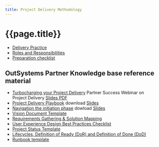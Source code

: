 ```yaml
---
title: Project Delivery Methodology
---
```

# {{page.title}}

* [Delivery Practice]
* [Roles and Responsibilities]
* [Preparation checklist](/delivery-methodology/preparation-checklist.md)

## OutSystems Partner Knowledge base reference material

* [Turbocharging your Project Delivery] Partner Success Webinar on Project Delivery [Slides PDF](/delivery-methodology/TurbochargingYourProjectDelivery.pdf)
* [Project Delivery Playbook] download [Slides](/delivery-methodology/OutSystemsDeliveryPlaybook.pdf)
* [Navigation the initiation phase](https://www.outsystems.com/PartnerKnowledgeBase/Home?GUID=8b1a947b-9976-4e7d-984a-e3e8498bc043&PageTypeId=fe14481e-7c4c-41d6-bd32-8380a6435c51) dowload [Slides](/delivery-methodology/NavigatingTheInitiationPhase.pdf)
* [Vision Document Template]
* [Requirements Gathering & Solution Mapping]
* [User Experience Design Best Practices Checklist]
* [Project Status Template]
* [Lifecycles, Definition of Ready (DoR) and Definition of Done (DoD)]
* [Runbook template]

[Turbocharging your Project Delivery]: https://www.outsystems.com/PartnerKnowledgeBase/Home?PageTypeId=fe14481e-7c4c-41d6-bd32-8380a6435c51&GUID=a1fd2343-ad07-4271-95d8-3716b0a8e633
[Project Delivery Playbook]: https://www.outsystems.com/PartnerKnowledgeBase/Home?GUID=5c725653-33aa-4fc6-a8d3-ce6bf86f673e&PageTypeId=fe14481e-7c4c-41d6-bd32-8380a6435c51
[Vision Document Template]: https://www.outsystems.com/PartnerKnowledgeBase/Home?GUID=af9128ec-e3a9-4e78-81fb-edbdc8d48c99&PageTypeId=fe14481e-7c4c-41d6-bd32-8380a6435c51
[Requirements Gathering & Solution Mapping]: https://www.outsystems.com/PartnerKnowledgeBase/Home?GUID=c0e629cb-c6a8-4cd6-8487-f30ee6ed6810&PageTypeId=fe14481e-7c4c-41d6-bd32-8380a6435c51
[User Experience Design Best Practices Checklist]: https://www.outsystems.com/PartnerKnowledgeBase/Home?GUID=edc7e3b7-01b7-459c-985c-9e09e7216a4c&PageTypeId=fe14481e-7c4c-41d6-bd32-8380a6435c51
[Project Status Template]: https://www.outsystems.com/PartnerKnowledgeBase/Home?GUID=983896a6-f8bc-4e5e-9da1-7f9ea8d1fac7&PageTypeId=fe14481e-7c4c-41d6-bd32-8380a6435c51
[Lifecycles, Definition of Ready (DoR) and Definition of Done (DoD)]: https://www.outsystems.com/PartnerKnowledgeBase/Home?GUID=6f741c65-69c6-461e-94a5-98b09480b9b7&PageTypeId=fe14481e-7c4c-41d6-bd32-8380a6435c51
[Runbook template]: https://www.outsystems.com/PartnerKnowledgeBase/Home?GUID=b2da05e8-f638-4785-a02d-5a070edaf873&PageTypeId=fe14481e-7c4c-41d6-bd32-8380a6435c51
[Roles and Responsibilities]: roles-and-responsibilities.md
[Delivery Practice]: delivery-practice.md
